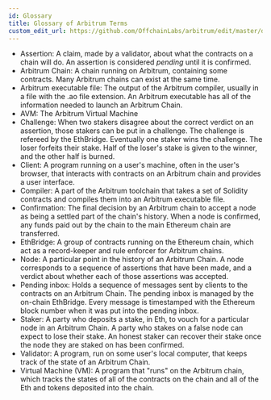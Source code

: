 ```yaml
---
id: Glossary
title: Glossary of Arbitrum Terms
custom_edit_url: https://github.com/OffchainLabs/arbitrum/edit/master/docs/Glossary.md
---
```


* Assertion: A claim, made by a validator, about what the contracts on a chain will do. An assertion is considered _pending_ until it is confirmed.
* Arbitrum Chain: A chain running on Arbitrum, containing some contracts. Many Arbitrum chains can exist at the same time.
* Arbitrum executable file: The output of the Arbitrum compiler, usually in a file with the .ao file extension. An Arbitrum executable has all of the information needed to launch an Arbitrum Chain.
* AVM: The Arbitrum Virtual Machine
* Challenge: When two stakers disagree about the correct verdict on an assertion, those stakers can be put in a challenge. The challenge is refereed by the EthBridge. Eventually one staker wins the challenge. The loser forfeits their stake. Half of the loser's stake is given to the winner, and the other half is burned. 
* Client: A program running on a user's machine, often in the user's browser, that interacts with contracts on an Arbitrum chain and provides a user interface.
* Compiler: A part of the Arbitrum toolchain that takes a set of Solidity contracts and compiles them into an Arbitrum executable file.
* Confirmation: The final decision by an Arbitrum chain to accept a node as being a settled part of the chain's history. When a node is confirmed, any funds paid out by the chain to the main Ethereum chain are transferred.
* EthBridge: A group of contracts running on the Ethereum chain, which act as a record-keeper and rule enforcer for Arbitrum chains.
* Node: A particular point in the history of an Arbitrum Chain. A node corresponds to a sequence of assertions that have been made, and a verdict about whether each of those assertions was accepted.
* Pending inbox: Holds a sequence of messages sent by clients to the contracts on an Arbitrum Chain. The pending inbox is managed by the on-chain EthBridge. Every message is timestamped with the Ethereum block number when it was put into the pending inbox.
* Staker: A party who deposits a stake, in Eth, to vouch for a particular node in an Arbitrum Chain. A party who stakes on a false node can expect to lose their stake. An honest staker can recover their stake once the node they are staked on has been confirmed.
* Validator: A program, run on some user's local computer, that keeps track of the state of an Arbitrum Chain.
* Virtual Machine (VM): A program that "runs" on the Arbitrum chain, which tracks the states of all of the contracts on the chain and all of the Eth and tokens deposited into the chain.
